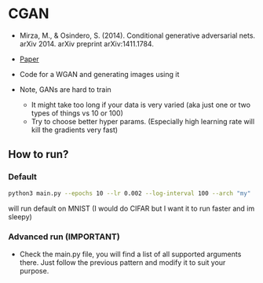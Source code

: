 # CGAN

- Mirza, M., & Osindero, S. (2014). Conditional generative adversarial nets. arXiv 2014. arXiv preprint arXiv:1411.1784.   
- [Paper](https://arxiv.org/abs/1411.1784)

- Code for a WGAN and generating images using it
- Note, GANs are hard to train
    - It might take too long if your data is very varied (aka just one or two types of things vs 10 or 100)
    - Try to choose better hyper params. (Especially high learning rate will kill the gradients very fast)

## How to run?

### Default
```bash
python3 main.py --epochs 10 --lr 0.002 --log-interval 100 --arch "my"
```
will run default  on MNIST (I would do CIFAR but I want it to run faster and im sleepy)

### Advanced run (IMPORTANT)

- Check the main.py file, you will find a list of all supported arguments there. Just follow the previous pattern and modify it to suit your purpose.
